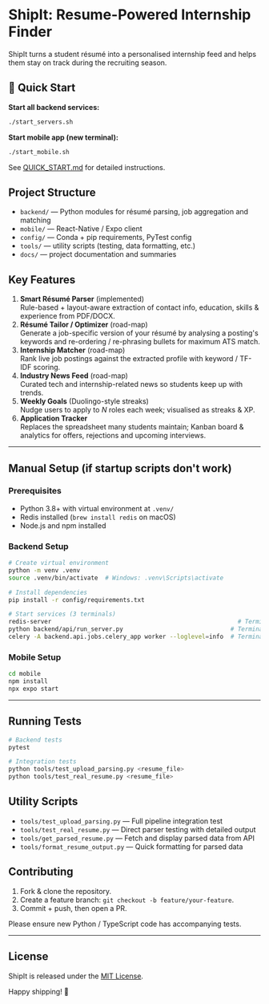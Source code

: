# ShipIt: Resume-Powered Internship Finder

ShipIt turns a student résumé into a personalised internship feed and helps them stay on track during the recruiting season.

## 🚀 Quick Start

**Start all backend services:**
```bash
./start_servers.sh
```

**Start mobile app (new terminal):**
```bash
./start_mobile.sh
```

See [QUICK_START.md](QUICK_START.md) for detailed instructions.

## Project Structure
- `backend/` — Python modules for résumé parsing, job aggregation and matching
- `mobile/`  — React-Native / Expo client
- `config/`  — Conda + pip requirements, PyTest config
- `tools/`   — utility scripts (testing, data formatting, etc.)
- `docs/`    — project documentation and summaries

## Key Features
1. **Smart Résumé Parser** (implemented)  
   Rule-based + layout-aware extraction of contact info, education, skills & experience from PDF/DOCX.
2. **Résumé Tailor / Optimizer** (road-map)  
   Generate a job-specific version of your résumé by analysing a posting's keywords and re-ordering / re-phrasing bullets for maximum ATS match.
3. **Internship Matcher** (road-map)  
   Rank live job postings against the extracted profile with keyword / TF-IDF scoring.
4. **Industry News Feed** (road-map)  
   Curated tech and internship-related news so students keep up with trends.
5. **Weekly Goals** (Duolingo-style streaks)  
   Nudge users to apply to _N_ roles each week; visualised as streaks & XP.
6. **Application Tracker**  
   Replaces the spreadsheet many students maintain; Kanban board & analytics for offers, rejections and upcoming interviews.

---

## Manual Setup (if startup scripts don't work)

### Prerequisites
- Python 3.8+ with virtual environment at `.venv/`
- Redis installed (`brew install redis` on macOS)
- Node.js and npm installed

### Backend Setup
```bash
# Create virtual environment
python -m venv .venv
source .venv/bin/activate  # Windows: .venv\Scripts\activate

# Install dependencies
pip install -r config/requirements.txt

# Start services (3 terminals)
redis-server                                                    # Terminal 1
python backend/api/run_server.py                              # Terminal 2
celery -A backend.api.jobs.celery_app worker --loglevel=info  # Terminal 3
```

### Mobile Setup
```bash
cd mobile
npm install
npx expo start
```

---

## Running Tests
```bash
# Backend tests
pytest

# Integration tests
python tools/test_upload_parsing.py <resume_file>
python tools/test_real_resume.py <resume_file>
```

## Utility Scripts
- `tools/test_upload_parsing.py` — Full pipeline integration test
- `tools/test_real_resume.py` — Direct parser testing with detailed output
- `tools/get_parsed_resume.py` — Fetch and display parsed data from API
- `tools/format_resume_output.py` — Quick formatting for parsed data

## Contributing
1. Fork & clone the repository.
2. Create a feature branch: `git checkout -b feature/your-feature`.
3. Commit + push, then open a PR.

Please ensure new Python / TypeScript code has accompanying tests.

---

## License
ShipIt is released under the [MIT License](LICENSE).

Happy shipping! 🚀
